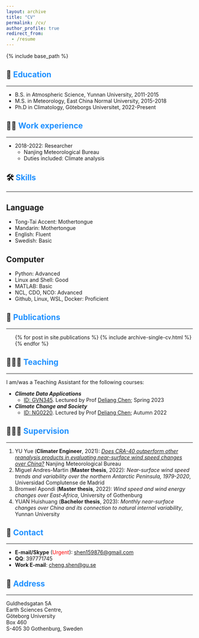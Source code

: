 ```yaml
---
layout: archive
title: "CV"
permalink: /cv/
author_profile: true
redirect_from:
  - /resume
---
```


{% include base_path %}

## 🏫 <span style="color:#1E90FF">Education</span>
------
* B.S. in Atmospheric Science, Yunnan University, 2011-2015
* M.S. in Meteorology, East China Normal University, 2015-2018
* Ph.D in Climatology, Göteborgs Universitet, 2022-Present

## 👨‍💻 <span style="color:#1E90FF">Work experience</span>
------
* 2018-2022: Researcher
  * Nanjing Meteorological Bureau
  * Duties included: Climate analysis

## 🛠️ <span style="color:#1E90FF">Skills</span>
------
## Language
- Tong-Tai Accent: Mothertongue
- Mandarin: Mothertongue
- English: Fluent
- Swedish: Basic
## Computer
- Python: Advanced
- Linux and Shell: Good
- MATLAB: Basic
- NCL, CDO, NCO: Advanced
- Github, Linux, WSL, Docker: Proficient


## 📰 <span style="color:#1E90FF">Publications</span>
------
  <ul>{% for post in site.publications %}
    {% include archive-single-cv.html %}
  {% endfor %}</ul>

## 🧑🏻‍🏫 <span style="color:#1E90FF">Teaching</span>
------
<style>
hr:{
 border-color: #1E90FF !important;
}
</style>
I am/was a Teaching Assistant for the following courses:
- ***Climate Data Applications***
  - [ID: GVN345](https://www.gu.se/en/study-gothenburg/climate-data-applications-gvn345). Lectured by Prof [Deliang Chen](http://rcg.gvc.gu.se/dc/); Spring  2023
- ***Climate Change and Society***
  - [ID: NG0220](https://www.gu.se/en/study-gothenburg/climate-change-and-society-ng0220). Lectured by Prof [Deliang Chen](http://rcg.gvc.gu.se/dc/); Autumn 2022

## 👨🏻‍🔬 <span style="color:#1E90FF">Supervision</span>
------
<style>
hr:{
 border-color: #1E90FF !important;
}
</style>

1. YU Yue (**Climater Engineer**, 2021): *[Does CRA-40 outperform other reanalysis products in evaluating near-surface wind speed changes over China?](https://www.sciencedirect.com/science/article/pii/S0169809521005044)* Nanjing Meteorological Bureau
2. Miguel Andres-Martin (**Master thesis**, 2022): *Near-surface wind speed trends and variability over the northern Antarctic Peninsula, 1979-2020*, Universidad Complutense de Madrid
3. Bromwel Apondi (**Master thesis**, 2022): *Wind speed and wind energy changes over East-Africa*, University of Gothenburg
4. YUAN Huishuang (**Bachelor thesis**, 2023): *Monthly near-surface changes over China and its connection to natural internal variability*, Yunnan University

## 🤙 <span style="color:#1E90FF">Contact</span>
------
- **E-mail/Skype** (<span style="color:red">Urgent</span>): shen159876@gmail.com
- **QQ**: 397771745
- **Work E-mail**: cheng.shen@gu.se

## 🏢 <span style="color:#1E90FF">Address</span>
------
<style>
hr:{
 border-color: #1E90FF !important;
}
</style>
Guldhedsgatan 5A \
Earth Sciences Centre, \
Göteborg University \
Box 460 \
S-405 30 Gothenburg, Sweden

